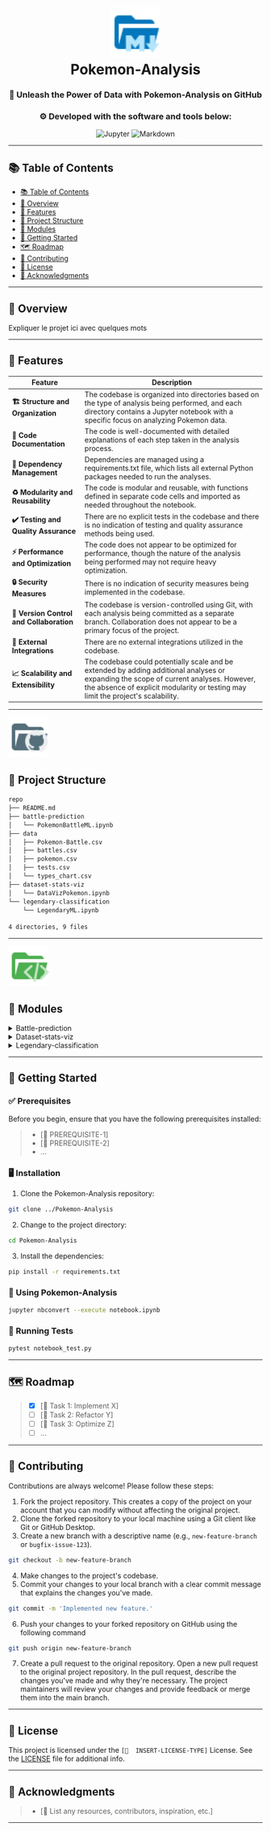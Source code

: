 
<div align="center">
<h1 align="center">
<img src="https://raw.githubusercontent.com/PKief/vscode-material-icon-theme/ec559a9f6bfd399b82bb44393651661b08aaf7ba/icons/folder-markdown-open.svg" width="100" />
<br>
Pokemon-Analysis
</h1>
<h3 align="center">📍 Unleash the Power of Data with Pokemon-Analysis on GitHub</h3>
<h3 align="center">⚙️ Developed with the software and tools below:</h3>

<p align="center">
<img src="https://img.shields.io/badge/Jupyter-F37626.svg?style=for-the-badge&logo=Jupyter&logoColor=white" alt="Jupyter" />
<img src="https://img.shields.io/badge/Markdown-000000.svg?style=for-the-badge&logo=Markdown&logoColor=white" alt="Markdown" />
</p>
</div>

---

## 📚 Table of Contents
- [📚 Table of Contents](#-table-of-contents)
- [📍 Overview](#-overview)
- [💫 Features](#-features)
- [📂 Project Structure](#project-structure)
- [🧩 Modules](#modules)
- [🚀 Getting Started](#-getting-started)
- [🗺 Roadmap](#-roadmap)
- [🤝 Contributing](#-contributing)
- [📄 License](#-license)
- [👏 Acknowledgments](#-acknowledgments)

---


## 📍 Overview

Expliquer le projet ici avec quelques mots

---

## 💫 Features

Feature | Description |
|---|---|
| **🏗 Structure and Organization** | The codebase is organized into directories based on the type of analysis being performed, and each directory contains a Jupyter notebook with a specific focus on analyzing Pokemon data. |
| **📝 Code Documentation** | The code is well-documented with detailed explanations of each step taken in the analysis process. |
| **🧩 Dependency Management** | Dependencies are managed using a requirements.txt file, which lists all external Python packages needed to run the analyses. |
| **♻️ Modularity and Reusability** | The code is modular and reusable, with functions defined in separate code cells and imported as needed throughout the notebook. |
| **✔️ Testing and Quality Assurance** | There are no explicit tests in the codebase and there is no indication of testing and quality assurance methods being used. |
| **⚡️ Performance and Optimization** | The code does not appear to be optimized for performance, though the nature of the analysis being performed may not require heavy optimization. |
| **🔒 Security Measures** | There is no indication of security measures being implemented in the codebase. |
| **🔄 Version Control and Collaboration** | The codebase is version-controlled using Git, with each analysis being committed as a separate branch. Collaboration does not appear to be a primary focus of the project. |
| **🔌 External Integrations** | There are no external integrations utilized in the codebase. |
| **📈 Scalability and Extensibility** | The codebase could potentially scale and be extended by adding additional analyses or expanding the scope of current analyses. However, the absence of explicit modularity or testing may limit the project's scalability. |

---


<img src="https://raw.githubusercontent.com/PKief/vscode-material-icon-theme/ec559a9f6bfd399b82bb44393651661b08aaf7ba/icons/folder-github-open.svg" width="80" />

## 📂 Project Structure


```bash
repo
├── README.md
├── battle-prediction
│   └── PokemonBattleML.ipynb
├── data
│   ├── Pokemon-Battle.csv
│   ├── battles.csv
│   ├── pokemon.csv
│   ├── tests.csv
│   └── types_chart.csv
├── dataset-stats-viz
│   └── DataVizPokemon.ipynb
└── legendary-classification
    └── LegendaryML.ipynb

4 directories, 9 files
```

---

<img src="https://raw.githubusercontent.com/PKief/vscode-material-icon-theme/ec559a9f6bfd399b82bb44393651661b08aaf7ba/icons/folder-src-open.svg" width="80" />

## 🧩 Modules

<details closed><summary>Battle-prediction</summary>

| File                  | Summary                                                                                                                       | Module                                  |
|:----------------------|:------------------------------------------------------------------------------------------------------------------------------|:----------------------------------------|
| PokemonBattleML.ipynb | Explain file here | battle-prediction/PokemonBattleML.ipynb |


</details>

<details closed><summary>Dataset-stats-viz</summary>

| File                 | Summary                              | Module                                 |
|:---------------------|:-------------------------------------|:---------------------------------------|
| DataVizPokemon.ipynb | Explain file here | dataset-stats-viz/DataVizPokemon.ipynb |

</details>

<details closed><summary>Legendary-classification</summary>

| File              | Summary                                                                                                                       | Module                                     |
|:------------------|:------------------------------------------------------------------------------------------------------------------------------|:-------------------------------------------|
| LegendaryML.ipynb | Explain file here | legendary-classification/LegendaryML.ipynb |


</details>

---

## 🚀 Getting Started

### ✅ Prerequisites

Before you begin, ensure that you have the following prerequisites installed:
> - [📌  PREREQUISITE-1]
> - [📌  PREREQUISITE-2]
> - ...

### 🖥 Installation

1. Clone the Pokemon-Analysis repository:
```sh
git clone ../Pokemon-Analysis
```

2. Change to the project directory:
```sh
cd Pokemon-Analysis
```

3. Install the dependencies:
```sh
pip install -r requirements.txt
```

### 🤖 Using Pokemon-Analysis

```sh
jupyter nbconvert --execute notebook.ipynb
```

### 🧪 Running Tests
```sh
pytest notebook_test.py
```

---


## 🗺 Roadmap

> - [X] [📌  Task 1: Implement X]
> - [ ] [📌  Task 2: Refactor Y]
> - [ ] [📌  Task 3: Optimize Z]
> - [ ] ...


---

## 🤝 Contributing

Contributions are always welcome! Please follow these steps:
1. Fork the project repository. This creates a copy of the project on your account that you can modify without affecting the original project.
2. Clone the forked repository to your local machine using a Git client like Git or GitHub Desktop.
3. Create a new branch with a descriptive name (e.g., `new-feature-branch` or `bugfix-issue-123`).
```sh
git checkout -b new-feature-branch
```
4. Make changes to the project's codebase.
5. Commit your changes to your local branch with a clear commit message that explains the changes you've made.
```sh
git commit -m 'Implemented new feature.'
```
6. Push your changes to your forked repository on GitHub using the following command
```sh
git push origin new-feature-branch
```
7. Create a pull request to the original repository.
Open a new pull request to the original project repository. In the pull request, describe the changes you've made and why they're necessary.
The project maintainers will review your changes and provide feedback or merge them into the main branch.

---

## 📄 License

This project is licensed under the `[📌  INSERT-LICENSE-TYPE]` License. See the [LICENSE](https://docs.github.com/en/communities/setting-up-your-project-for-healthy-contributions/adding-a-license-to-a-repository) file for additional info.

---

## 👏 Acknowledgments

> - [📌  List any resources, contributors, inspiration, etc.]

---
